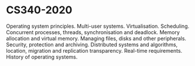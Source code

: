 # CS340-2020
Operating system principles. Multi-user systems. Virtualisation. Scheduling. Concurrent processes, threads, synchronisation and deadlock. Memory allocation and virtual memory. Managing files, disks and other peripherals. Security, protection and archiving. Distributed systems and algorithms, location, migration and replication transparency. Real-time requirements. History of operating systems.
